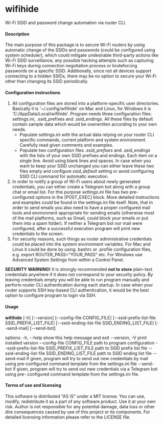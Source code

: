 # wifihide

Wi-Fi SSID and password change automation via router CLI.

#### Description

The main purpose of this package is to secure Wi-Fi routers by using automatic change of the SSIDs and passwords (could be configured using system scheduler), which could mitigate undesirable third-party actions like Wi-Fi SSID surveillance, any possible hacking attempts such as capturing Wi-Fi keys during connection negotiation process or bruteforcing passwords on a specific SSID. Additionally, since not all devices support connecting to a hidden SSIDs, there may be no option to secure your Wi-Fi other than changing its SSID periodically. 

#### Configuration instructions

1. All configuration files are stored into a platform-specific user directories. Basically it is '~/.config/wifihide' on Mac and Linux, for Windows it is 'C:/AppData/Local/wifihide'. Program needs three configuration files: settings.ini, .ssid\_prefixes and .ssid\_endings. All these files by default contain sample data which would be overwritten according to your own needs. 
    - Populate settings.ini with the actual data relying on your router CLI specific commands, current platform and system environment. Carefully read given comments and examples.
    - Populate two configuration files *.ssid\_prefixes* and *.ssid\_endings* with the lists of your own SSID prefixes and endings. Each item on a single line. Avoid using blank lines and spaces. In case when you want to keep your SSID unchanged you can either leave these two files empty and configure *ssid\_default* setting or avoid configuring SSID CLI command for automatic execution.
2. In order to notify a group of Wi-Fi users about newly generated credentials, you can either create a Telegram bot along with a group chat or email list. For this purpose *settings.ini* file has two pre-configured options in the \[POST\_EXEC\] block. More detailed instructions and examples could be found in the settings.ini file itself. Note, that in order to send emails you also need to have a proper configured mail tools and environment appropriate for sending emails (otherwise most of the mail platforms, such as Gmail, could block your emails or put them into a spam folder). If neither a Telegram bot nor mail were configured, after a successful execution program will print new credentials to the screen.
3. For security reasons, such things as router administrative credentials could be placed into the system environment variables. For Mac and Linux it could be done by using .bashrc or .profile configuration files, e.g. export ROUTER\_PASS="YOUR\_PASS" etc. For Windows use Advanced System Settings from within a Control Panel.

**SECURITY WARNING!** It is strongly recommended **not to store** plain-text credentials anywhere if it does not correspond to your security policy. By leaving credentials empty you will be able to run program manually and perform router CLI authentication during each startup. In case when your router supports SSH key-based CLI authentication, it would be the best option to configure program to login via SSH.

#### Usage

**wifihide** \[-h\] \[--version\] \[--config-file CONFIG\_FILE\] \[--ssid-prefix-list-file SSID\_PREFIX\_LIST\_FILE\] \[--ssid-ending-list-file SSID\_ENDING\_LIST\_FILE\] \[--send-mail\] \[--send-bot\]

options:
  -h, --help            show this help message and exit
  --version, -V         print installed version
  --config-file CONFIG\_FILE
                        path to program configuration
  --ssid-prefix-list-file SSID\_PREFIX\_LIST\_FILE
                        path to SSID prefix list file
  --ssid-ending-list-file SSID\_ENDING\_LIST\_FILE
                        path to SSID ending list file
  --send-mail           if given, program will try to send out new credentials by mail using pre-configured
                        command template from the settings.ini file
  --send-bot            if given, program will try to send out new credentials via a Telegram bot using pre-
                        configured command template from the settings.ini file.

#### Terms of use and licensing

This software is distributed "AS IS" under a MIT license. You can use, modify, redistribute it as a part of any software product. Use it at your own risk. Author is not responsible for any potential damage, data loss or other dire consequences caused by use of this project or its components. For detailed licensing information please refer to the LICENSE file.
